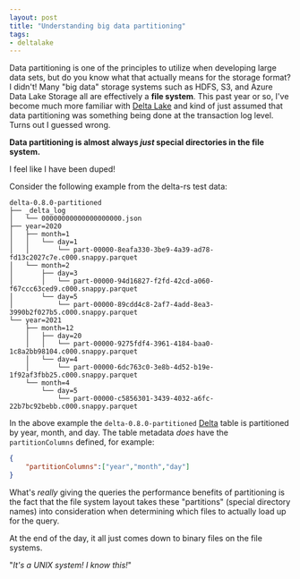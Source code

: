 ```yaml
---
layout: post
title: "Understanding big data partitioning"
tags:
- deltalake
---
```


Data partitioning is one of the principles to utilize when developing large
data sets, but do you know what that actually means for the storage format? I
didn't! Many "big data" storage systems such as HDFS, S3, and Azure Data Lake
Storage all are effectively a **file system**. This past year or so, I've
become much more familiar  with [Delta
Lake](https://github.com/delta-io/delta-rs/) and kind of just assumed that data
partitioning was something being done at the transaction log level. Turns out I guessed wrong.


**Data partitioning is almost always _just_ special directories in the file system.**


I feel like I have been duped!


Consider the following example from the delta-rs test data:


```
delta-0.8.0-partitioned
├── _delta_log
│   └── 00000000000000000000.json
├── year=2020
│   ├── month=1
│   │   └── day=1
│   │       └── part-00000-8eafa330-3be9-4a39-ad78-fd13c2027c7e.c000.snappy.parquet
│   └── month=2
│       ├── day=3
│       │   └── part-00000-94d16827-f2fd-42cd-a060-f67ccc63ced9.c000.snappy.parquet
│       └── day=5
│           └── part-00000-89cdd4c8-2af7-4add-8ea3-3990b2f027b5.c000.snappy.parquet
└── year=2021
    ├── month=12
    │   ├── day=20
    │   │   └── part-00000-9275fdf4-3961-4184-baa0-1c8a2bb98104.c000.snappy.parquet
    │   └── day=4
    │       └── part-00000-6dc763c0-3e8b-4d52-b19e-1f92af3fbb25.c000.snappy.parquet
    └── month=4
        └── day=5
            └── part-00000-c5856301-3439-4032-a6fc-22b7bc92bebb.c000.snappy.parquet
```

In the above example the `delta-0.8.0-partitioned` [Delta](https://delta.io) table is
partitioned by year, month, and day. The table metadata _does_ have the `partitionColumns` defined, for example:

```json
{
    "partitionColumns":["year","month","day"]
}
```

What's _really_ giving the queries the performance benefits of partitioning is
the fact that the file system layout takes these "partitions" (special
directory names) into consideration when determining which files to actually
load up for the query.

At the end of the day, it all just comes down to binary files on the file systems.

"_It's a UNIX system! I know this!_"
